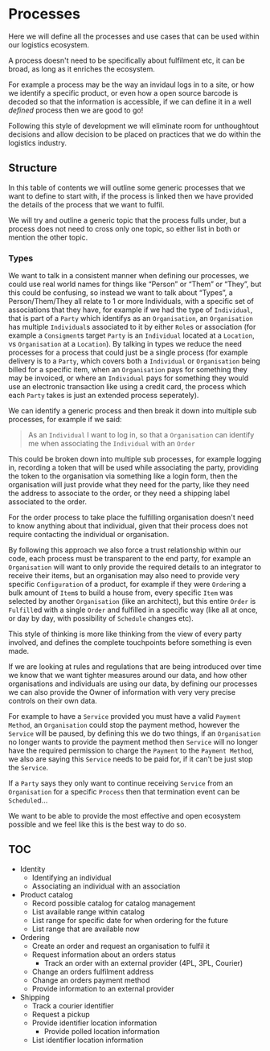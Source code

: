 # Processes

Here we will define all the processes and use cases that can be used within our logistics ecosystem. 

A process doesn't need to be specifically about fulfilment etc, it can be broad, as long as it enriches the ecosystem. 

For example a process may be the way an invidaul logs in to a site, or how we identify a specific product, or even how a open source barcode is decoded so that the information is accessible, if we can define it in a well _defined_ process then we are good to go!

Following this style of development we will eliminate room for unthoughtout decisions and allow decision to be placed on practices that we do within the logistics industry. 

## Structure

In this table of contents we will outline some generic processes that we want to define to start with, if the process is linked then we have provided the details of the process that we want to fulfil. 

We will try and outline a generic topic that the process fulls under, but a process does not need to cross only one topic, so either list in both or mention the other topic.

### Types

We want to talk in a consistent manner when defining our processes, we could use real world names for things like “Person” or “Them” or “They”, but this could be confusing, so instead we want to talk about “Types”, a Person/Them/They all relate to 1 or more Individuals, with a specific set of associations that they have, for example if we had the type of `Individual`, that is part of a `Party` which identifys as an `Organisation`, an `Organisation` has multiple `Individual`s associated to it by either `Role`s or association (for example a `Consigment`s target `Party` is an `Individual` located at a `Location`, vs `Organisation` at a `Location`). By talking in types we reduce the need processes for a process that could just be a single process (for example delivery is to a `Party`, which covers both a `Individual` or `Organisation` being billed for a specific item, when an `Organisation` pays for something they may be invoiced, or where an `Individual` pays for something they would use an electronic transaction like using a credit card, the process which each `Party` takes is just an extended process seperately).

We can identify a generic process and then break it down into multiple sub processes, for example if we said:

> As an `Individual` I want to log in, so that a `Organisation` can identify me when associating the `Individual` with an `Order`

This could be broken down into multiple sub processes, for example logging in, recording a token that will be used while associating the party, providing the token to the organisation via something like a login form, then the organisation will just provide what they need for the party, like they need the address to associate to the order, or they need a shipping label associated to the order. 

For the order process to take place the fulfilling organisation doesn't need to know anything about that individual, given that their process does not require contacting the individual or organisation. 

By following this approach we also force a trust relationship within our code, each process must be transparent to the end party, for example an `Organisation` will want to only provide the required details to an integrator to receive their items, but an organisation may also need to provide very specific `Configuration` of a product, for example if they were `Order`ing a bulk amount of `Item`s to build a house from, every specific `Item` was selected by another `Organisation` (like an architect), but this entire `Order` is `Fulfill`ed with a single `Order` and fulfilled in a specific way (like all at once, or day by day, with possibility of `Schedule` changes etc). 

This style of thinking is more like thinking from the view of every party involved, and defines the complete touchpoints before something is even made. 

If we are looking at rules and regulations that are being introduced over time we know that we want tighter measures around our data, and how other organisations and individuals are using our data, by defining our processes we can also provide the Owner of information with very very precise controls on their own data. 

For example to have a `Service` provided you must have a valid `Payment Method`, an `Organisation` could stop the payment method, however the `Service` will be paused, by defining this we do two things, if an `Organisation` no longer wants to provide the payment method then `Service` will no longer have the required permission to charge the `Payment` to the `Payment Method`, we also are saying this `Service` needs to be paid for, if it can't be just stop the `Service`. 

If a `Party` says they only want to continue receiving `Service` from an `Organisation` for a specific `Process` then that termination event can be `Schedule`d... 

We want to be able to provide the most effective and open ecosystem possible and we feel like this is the best way to do so.

## TOC

- Identity
	- Identifying an individual
	- Associating an individual with an association
- Product catalog
	- Record possible catalog for catalog management 
	- List available range within catalog
	- List range for specific date for when ordering for the future
	- List range that are available now
- Ordering
	- Create an order and request an organisation to fulfil it
	- Request information about an orders status
		- Track an order with an external provider (4PL, 3PL, Courier)
	- Change an orders fulfilment address
	- Change an orders payment method
	- Provide information to an external provider
- Shipping
	- Track a courier identifier
	- Request a pickup
	- Provide identifier location information
		- Provide polled location information
	- List identifier location information

